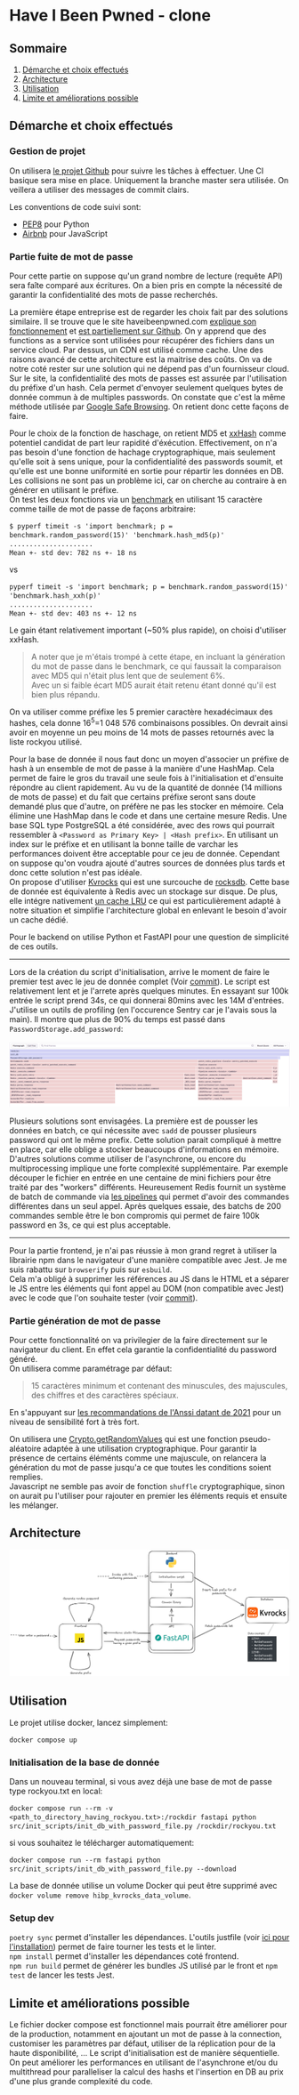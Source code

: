 # Have I Been Pwned - clone

## Sommaire
1. [Démarche et choix effectués](#démarche-et-choix-effectués)
2. [Architecture](#architecture)
3. [Utilisation](#utilisation)
4. [Limite et améliorations possible](#limite-et-améliorations-possible)

## Démarche et choix effectués

### Gestion de projet

On utilisera [le projet Github](https://github.com/users/Hugo-C/projects/5) pour suivre les tâches à effectuer.
Une CI basique sera mise en place. Uniquement la branche master sera utilisée. On veillera a utiliser des messages de commit clairs.

Les conventions de code suivi sont:
* [PEP8](https://pep8.org/) pour Python
* [Airbnb](https://github.com/airbnb/javascript) pour JavaScript

### Partie fuite de mot de passe

Pour cette partie on suppose qu'un grand nombre de lecture (requête API) sera faîte comparé aux écritures. On a bien pris en compte la nécessité de garantir la confidentialité des mots de passe recherchés.  

La première étape entreprise est de regarder les choix fait par des solutions similaire. Il se trouve que le site haveibeenpwned.com [explique son fonctionnement](https://www.troyhunt.com/ive-just-launched-pwned-passwords-version-2/#cloudflareprivacyandkanonymity) et [est partiellement sur Github](https://github.com/HaveIBeenPwned/PwnedPasswordsAzureFunction).
On y apprend que des functions as a service sont utilisées pour récupérer des fichiers dans un service cloud. Par dessus, un CDN est utilisé comme cache. Une des raisons avancé de cette architecture est la maitrise des coûts. On va de notre coté rester sur une solution qui ne dépend pas d'un fournisseur cloud.  
Sur le site, la confidentialité des mots de passes est assurée par l'utilisation du préfixe d'un hash. Cela permet d'envoyer seulement quelques bytes de donnée commun à de multiples passwords. On constate que c'est la même méthode utilisée par [Google Safe Browsing](https://developers.google.com/safe-browsing/v4#update-api-v4). On retient donc cette façons de faire.

Pour le choix de la fonction de haschage, on retient MD5 et [xxHash](https://github.com/Cyan4973/xxHash) comme potentiel candidat de part leur rapidité d'éxécution. Effectivement, on n'a pas besoin d'une fonction de hachage cryptographique, mais seulement qu'elle soit à sens unique, pour la confidentialité des passwords soumit, et qu'elle est une bonne uniformité en sortie pour répartir les données en DB. Les collisions ne sont pas un problème ici, car on cherche au contraire à en générer en utilisant le préfixe.   
On test les deux fonctions via un [benchmark](doc/benchmark.py) en utilisant 15 caractère comme taille de mot de passe de façons arbitraire:
```
$ pyperf timeit -s 'import benchmark; p = benchmark.random_password(15)' 'benchmark.hash_md5(p)'
.....................
Mean +- std dev: 782 ns +- 18 ns
```
vs
```
pyperf timeit -s 'import benchmark; p = benchmark.random_password(15)' 'benchmark.hash_xxh(p)'
.....................
Mean +- std dev: 403 ns +- 12 ns
```
Le gain étant relativement important (~50% plus rapide), on choisi d'utiliser xxHash. 

> A noter que je m'étais trompé à cette étape, en incluant la génération du mot de passe dans le benchmark, ce qui faussait la comparaison avec MD5 qui n'était plus lent que de seulement 6%.  
> Avec un si faible écart MD5 aurait était retenu étant donné qu'il est bien plus répandu.  

On va utiliser comme préfixe les 5 premier caractère hexadécimaux des hashes, cela donne 16<sup>5</sup>=1 048 576 combinaisons possibles. On devrait ainsi avoir en moyenne un peu moins de 14 mots de passes retournés avec la liste rockyou utilisé.

Pour la base de donnée il nous faut donc un moyen d'associer un préfixe de hash à un ensemble de mot de passe à la manière d'une HashMap. Cela permet de faire le gros du travail une seule fois à l'initialisation et d'ensuite répondre au client rapidement. Au vu de la quantité de donnée (14 millions de mots de passe) et du fait que certains préfixe seront sans doute demandé plus que d'autre, on préfère ne pas les stocker en mémoire. Cela élimine une HashMap dans le code et dans une certaine mesure Redis. Une base SQL type PostgreSQL a été considérée, avec des rows qui pourrait ressembler à `<Password as Primary Key> | <Hash prefix>`. En utilisant un index sur le préfixe et en utilisant la bonne taille de varchar les performances doivent être acceptable pour ce jeu de donnée. Cependant on suppose qu'on voudra ajouté d'autres sources de données plus tards et donc cette solution n'est pas idéale.  
On propose d'utiliser [Kvrocks](https://github.com/apache/kvrocks) qui est une surcouche de [rocksdb](https://rocksdb.org/). Cette base de donnée est équivalente à Redis avec un stockage sur disque. De plus, elle intégre nativement [un cache LRU](https://github.com/facebook/rocksdb/wiki/Block-Cache#lru-cache) ce qui est particulièrement adapté à notre situation et simplifie l'architecture global en enlevant le besoin d'avoir un cache dédié.

Pour le backend on utilise Python et FastAPI pour une question de simplicité de ces outils.

---

Lors de la création du script d'initialisation, arrive le moment de faire le premier test avec le jeu de donnée complet (Voir [commit](https://github.com/Hugo-C/HIBP/commit/7f5db7e5eecfada55918ec67b2e98cba9b911c9e)). Le script est relativement lent et je l'arrete après quelques minutes. En essayant sur 100k entrée le script prend 34s, ce qui donnerai 80mins avec les 14M d'entrées.
J'utilise un outils de profiling (en l'occurence Sentry car je l'avais sous la main). Il montre que plus de 90% du temps est passé dans `PasswordStorage.add_password`:

![profile Sentry](doc/sentry_profiling.png) 

Plusieurs solutions sont envisagées. La première est de pousser les données en batch, ce qui nécessite avec `sadd` de pousser plusieurs password qui ont le même prefix. Cette solution parait compliqué à mettre en place, car elle oblige a stocker beaucoups d'informations en mémoire. D'autres solutions comme utiliser de l'asynchrone, ou encore du multiprocessing implique une forte complexité supplémentaire. Par exemple découper le fichier en entrée en une centaine de mini fichiers pour être traité par des "workers" différents. Heureusement Redis fournit un système de batch de commande via [les pipelines](https://redis.io/docs/latest/develop/use/pipelining/) qui permet d'avoir des commandes différentes dans un seul appel. Après quelques essaie, des batchs de 200 commandes semble être le bon compromis qui permet de faire 100k password en 3s, ce qui est plus acceptable.

---

Pour la partie frontend, je n'ai pas réussie à mon grand regret à utiliser la librairie npm dans le navigateur d'une manière compatible avec Jest. Je me suis rabattu sur `browserify` puis sur `esbuild`.  
Cela m'a obligé à supprimer les références au JS dans le HTML et a séparer le JS entre les éléments qui font appel au DOM (non compatible avec Jest) avec le code que l'on souhaite tester (voir [commit](https://github.com/Hugo-C/HIBP/commit/6204d792616d1e2dca3550e355350d4feeee047e)).

### Partie génération de mot de passe

Pour cette fonctionnalité on va privilegier de la faire directement sur le navigateur du client. En effet cela garantie la confidentialité du password généré.  
On utilisera comme paramétrage par défaut:
> 15 caractères minimum et contenant des minuscules, des majuscules, des chiffres et des caractères spéciaux.

En s'appuyant sur [les recommandations de l'Anssi datant de 2021](https://cyber.gouv.fr/publications/recommandations-relatives-lauthentification-multifacteur-et-aux-mots-de-passe) pour un niveau de sensibilité fort à très fort.

On utilisera une [Crypto.getRandomValues](https://developer.mozilla.org/en-US/docs/Web/API/Crypto/getRandomValues) qui est une fonction pseudo-aléatoire adaptée à une utilisation cryptographique.
Pour garantir la présence de certains éléménts comme une majuscule, on relancera la génération du mot de passe jusqu'a ce que toutes les conditions soient remplies.    
Javascript ne semble pas avoir de fonction `shuffle` cryptographique, sinon on aurait pu l'utiliser pour rajouter en premier les éléments requis et ensuite les mélanger. 

## Architecture

![Vue d'ensemble de l'architecture](doc/architecture.excalidraw.png)

## Utilisation

Le projet utilise docker, lancez simplement:
```shell
docker compose up
```

### Initialisation de la base de donnée

Dans un nouveau terminal, si vous avez déjà une base de mot de passe type rockyou.txt en local:
```shell
docker compose run --rm -v <path_to_directory_having_rockyou.txt>:/rockdir fastapi python src/init_scripts/init_db_with_password_file.py /rockdir/rockyou.txt
```
si vous souhaitez le télécharger automatiquement:
```shell
docker compose run --rm fastapi python src/init_scripts/init_db_with_password_file.py --download
```

La base de donnée utilise un volume Docker qui peut être supprimé avec `docker volume remove hibp_kvrocks_data_volume`.

### Setup dev

`poetry sync` permet d'installer les dépendances. L'outils justfile (voir [ici pour l'installation](https://github.com/casey/just?tab=readme-ov-file#cross-platform)) permet de faire tourner les tests et le linter.  
`npm install` permet d'installer les dépendances coté frontend.  
`npm run build` permet de générer les bundles JS utilisé par le front et `npm test` de lancer les tests Jest.

## Limite et améliorations possible

Le fichier docker compose est fonctionnel mais pourrait être améliorer pour de la production, notamment en ajoutant un mot de passe à la connection, customiser les paramètres par défaut, utiliser de la réplication pour de la haute disponibilité, ...
Le script d'initialisation est de manière séquentielle. On peut améliorer les performances en utilisant de l'asynchrone et/ou du multithread pour paralleliser la calcul des hashs et l'insertion en DB au prix d'une plus grande complexité du code.